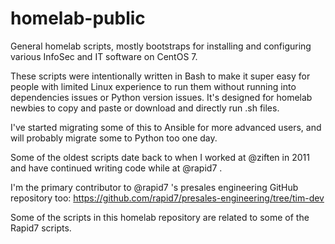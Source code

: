 # homelab-public
General homelab scripts, mostly bootstraps for installing and configuring various 
InfoSec and IT software on CentOS 7. 

These scripts were intentionally written in Bash to make it super easy for people
with limited Linux experience to run them without running into dependencies issues
or Python version issues. It's designed for homelab newbies to copy and paste or
download and directly run .sh files.

I've started migrating some of this to Ansible for more advanced users, and will
probably migrate some to Python too one day.

Some of the oldest scripts date back to when I worked at @ziften in 2011 and
have continued writing code while at @rapid7 .

I'm the primary contributor to @rapid7 's presales engineering GitHub repository
too: https://github.com/rapid7/presales-engineering/tree/tim-dev

Some of the scripts in this homelab repository are related to some of the Rapid7
scripts.

